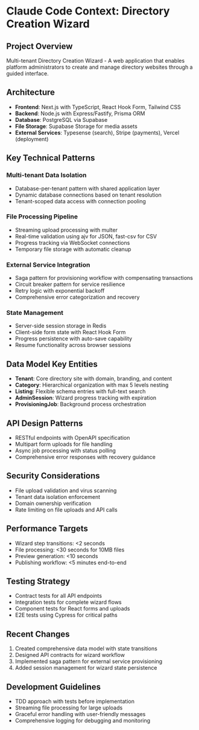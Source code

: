 # Claude Code Context: Directory Creation Wizard

## Project Overview
Multi-tenant Directory Creation Wizard - A web application that enables platform administrators to create and manage directory websites through a guided interface.

## Architecture
- **Frontend**: Next.js with TypeScript, React Hook Form, Tailwind CSS
- **Backend**: Node.js with Express/Fastify, Prisma ORM
- **Database**: PostgreSQL via Supabase
- **File Storage**: Supabase Storage for media assets
- **External Services**: Typesense (search), Stripe (payments), Vercel (deployment)

## Key Technical Patterns

### Multi-tenant Data Isolation
- Database-per-tenant pattern with shared application layer
- Dynamic database connections based on tenant resolution
- Tenant-scoped data access with connection pooling

### File Processing Pipeline
- Streaming upload processing with multer
- Real-time validation using ajv for JSON, fast-csv for CSV
- Progress tracking via WebSocket connections
- Temporary file storage with automatic cleanup

### External Service Integration
- Saga pattern for provisioning workflow with compensating transactions
- Circuit breaker pattern for service resilience
- Retry logic with exponential backoff
- Comprehensive error categorization and recovery

### State Management
- Server-side session storage in Redis
- Client-side form state with React Hook Form
- Progress persistence with auto-save capability
- Resume functionality across browser sessions

## Data Model Key Entities
- **Tenant**: Core directory site with domain, branding, and content
- **Category**: Hierarchical organization with max 5 levels nesting
- **Listing**: Flexible schema entries with full-text search
- **AdminSession**: Wizard progress tracking with expiration
- **ProvisioningJob**: Background process orchestration

## API Design Patterns
- RESTful endpoints with OpenAPI specification
- Multipart form uploads for file handling
- Async job processing with status polling
- Comprehensive error responses with recovery guidance

## Security Considerations
- File upload validation and virus scanning
- Tenant data isolation enforcement
- Domain ownership verification
- Rate limiting on file uploads and API calls

## Performance Targets
- Wizard step transitions: <2 seconds
- File processing: <30 seconds for 10MB files
- Preview generation: <10 seconds
- Publishing workflow: <5 minutes end-to-end

## Testing Strategy
- Contract tests for all API endpoints
- Integration tests for complete wizard flows
- Component tests for React forms and uploads
- E2E tests using Cypress for critical paths

## Recent Changes
1. Created comprehensive data model with state transitions
2. Designed API contracts for wizard workflow
3. Implemented saga pattern for external service provisioning
4. Added session management for wizard state persistence

## Development Guidelines
- TDD approach with tests before implementation
- Streaming file processing for large uploads
- Graceful error handling with user-friendly messages
- Comprehensive logging for debugging and monitoring